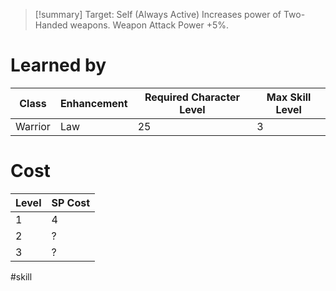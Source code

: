 >[!summary]
>Target: Self (Always Active)
>Increases power of Two-Handed weapons.
>Weapon Attack Power +5%.
# Learned by
| Class   | Enhancement | Required Character Level | Max Skill Level |
| ------- | ----------- | ---------- | --------- |
| Warrior | Law         | 25         | 3         |
# Cost
| Level | SP Cost |
| ----- | ------- |
| 1     | 4       |
| 2     | ?       |
| 3     | ?       |

#skill 